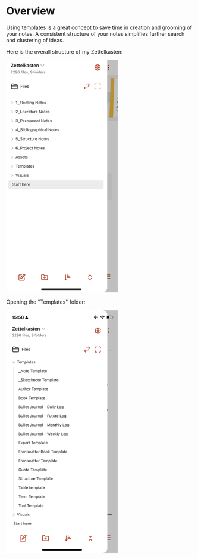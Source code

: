 # Overview

Using templates is a great concept to save time in creation and grooming of your notes. A consistent structure of your notes simplifies further search and clustering of ideas.

Here is the overall structure of my Zettelkasten:

<img src="/Visuals/folders.jpg" width="300" />

Opening the "Templates" folder:

<img src="/Visuals/folders_templates.PNG" width="300" />


